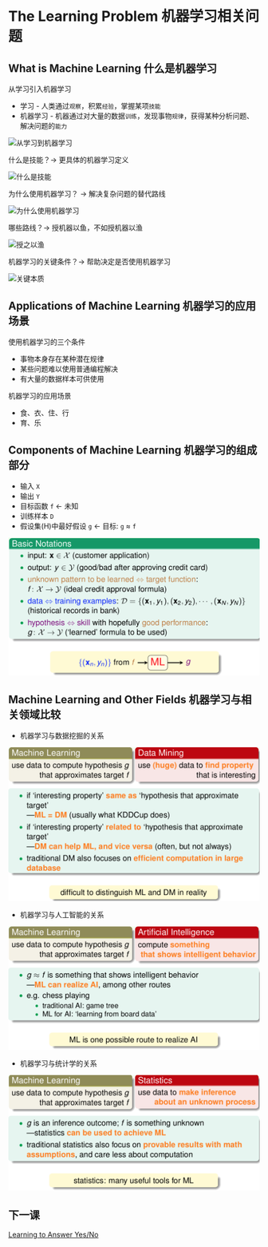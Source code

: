 # The Learning Problem 机器学习相关问题
## What is Machine Learning 什么是机器学习

从学习引入机器学习
- 学习 - 人类通过`观察`，积累`经验`，掌握某项`技能`
- 机器学习 - 机器通过对大量的数据`训练`，发现事物`规律`，获得某种分析问题、解决问题的`能力`

![从学习到机器学习](/images/jqxl00.png)

什么是技能？-> 更具体的机器学习定义

![什么是技能](/images/jqxl01.png)

为什么使用机器学习？ -> 解决复杂问题的替代路线

![为什么使用机器学习](/images/jqxl02.png)

哪些路线？-> 授机器以鱼，不如授机器以渔

![授之以渔](images/jqxl03.png)

机器学习的关键条件？-> 帮助决定是否使用机器学习

![关键本质](images/jqxl04.png)

## Applications of Machine Learning 机器学习的应用场景

使用机器学习的三个条件
- 事物本身存在某种潜在规律
- 某些问题难以使用普通编程解决
- 有大量的数据样本可供使用

机器学习的应用场景
- 食、衣、住、行
- 育、乐

## Components of Machine Learning 机器学习的组成部分

- 输入 `X`
- 输出 `Y`
- 目标函数 `f` <- 未知
- 训练样本 `D`
- 假设集(H)中最好假设 `g` <- 目标: `g` ≈ `f`

![机器学习组成部分](/images/mlzc.png)

## Machine Learning and Other Fields 机器学习与相关领域比较

- 机器学习与数据挖掘的关系

![数据挖掘](/images/mldm.png)

- 机器学习与人工智能的关系

![人工智能](/images/mlai.png)

- 机器学习与统计学的关系

![统计学](/images/mlst.png)

## 下一课

[Learning to Answer Yes/No](/note/MLF/mlf02.md)
